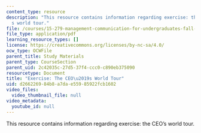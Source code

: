 ```yaml
---
content_type: resource
description: "This resource contains information regarding exercise: the CEO\u2019\
  s world tour."
file: /courses/15-279-management-communication-for-undergraduates-fall-2012/d266226984b8a7dae55985922fcb1602_MIT15_279F12_ceoWorldTr.pdf
file_type: application/pdf
learning_resource_types: []
license: https://creativecommons.org/licenses/by-nc-sa/4.0/
ocw_type: OCWFile
parent_title: Study Materials
parent_type: CourseSection
parent_uid: 2c42035c-27d5-37f4-ccc0-c890eb375090
resourcetype: Document
title: "Exercise: The CEO\u2019s World Tour"
uid: d2662269-84b8-a7da-e559-85922fcb1602
video_files:
  video_thumbnail_file: null
video_metadata:
  youtube_id: null
---
```

This resource contains information regarding exercise: the CEO’s world tour.